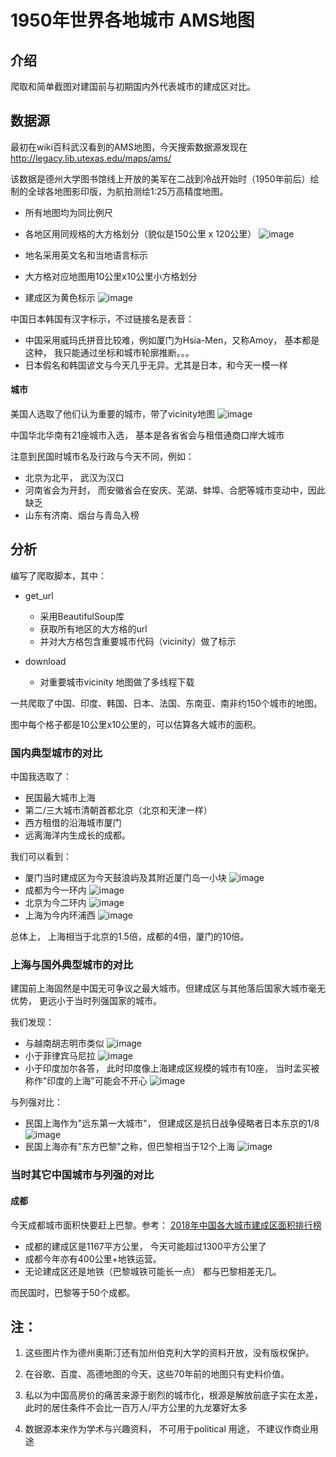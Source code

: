 # 1950年世界各地城市 AMS地图
## 介绍
爬取和简单截图对建国前与初期国内外代表城市的建成区对比。

## 数据源

最初在wiki百科武汉看到的AMS地图，今天搜索数据源发现在
http://legacy.lib.utexas.edu/maps/ams/

该数据是德州大学图书馆线上开放的美军在二战到冷战开始时（1950年前后）绘制的全球各地图影印版，为航拍测绘1:25万高精度地图。
- 所有地图均为同比例尺
- 各地区用同规格的大方格划分（貌似是150公里 x 120公里）
 ![image](screenshot/朝鲜半岛-全域大方格划分.png)

- 地名采用英文名和当地语言标示
- 大方格对应地图用10公里x10公里小方格划分
- 建成区为黄色标示
 ![image](screenshot/建成区标识-雅加达.jpg)


中国日本韩国有汉字标示，不过链接名是表音：
 - 中国采用威玛氏拼音比较难，例如厦门为Hsia-Men，又称Amoy， 基本都是这种， 我只能通过坐标和城市轮廓推断。。。 
 - 日本假名和韩国谚文与今天几乎无异。尤其是日本，和今天一模一样

#### 城市
美国人选取了他们认为重要的城市，带了vicinity地图
![image](screenshot/vicinity例子-平壤与首尔.png)

中国华北华南有21座城市入选， 基本是各省省会与租借通商口岸大城市

注意到民国时城市名及行政与今天不同，例如：
- 北京为北平， 武汉为汉口
- 河南省会为开封， 而安徽省会在安庆、芜湖、蚌埠、合肥等城市变动中，因此缺乏
- 山东有济南、烟台与青岛入榜

## 分析
编写了爬取脚本，其中：
- get_url 

  - 采用BeautifulSoup库
  - 获取所有地区的大方格的url
  - 并对大方格包含重要城市代码（vicinity）做了标示 

- download
    - 对重要城市vicinity 地图做了多线程下载 

一共爬取了中国、印度、韩国、日本、法国、东南亚、南非约150个城市的地图。

图中每个格子都是10公里x10公里的，可以估算各大城市的面积。

### 国内典型城市的对比
中国我选取了：
- 民国最大城市上海
- 第二/三大城市清朝首都北京（北京和天津一样）
- 西方租借的沿海城市厦门
- 远离海洋内生成长的成都。

我们可以看到：
- 厦门当时建成区为今天鼓浪屿及其附近厦门岛一小块
![image](screenshot/厦门.jpg)
- 成都为今一环内
![image](screenshot/成都.jpg)
- 北京为今二环内
![image](screenshot/北京.jpg)
- 上海为今内环浦西
![image](screenshot/上海.jpg)

总体上， 上海相当于北京的1.5倍，成都的4倍，厦门的10倍。


### 上海与国外典型城市的对比

建国前上海固然是中国无可争议之最大城市。但建成区与其他落后国家大城市毫无优势， 更远小于当时列强国家的城市。

我们发现：
- 与越南胡志明市类似
![image](screenshot/胡志明市.jpg)
- 小于菲律宾马尼拉
![image](screenshot/马尼拉.jpg)
- 小于印度加尔各答， 此时印度像上海建成区规模的城市有10座， 当时孟买被称作"印度的上海"可能会不开心
![image](screenshot/加尔各答.jpg)

与列强对比：
- 民国上海作为"远东第一大城市"， 但建成区是抗日战争侵略者日本东京的1/8
![image](screenshot/东京.jpg)
- 民国上海亦有"东方巴黎"之称，但巴黎相当于12个上海
![image](screenshot/巴黎.jpg)

### 当时其它中国城市与列强的对比 

#### 成都
今天成都城市面积快要赶上巴黎。参考：
[2018年中国各大城市建成区面积排行榜](https://www.jianshu.com/p/e31991cfeb0e)

- 成都的建成区是1167平方公里， 今天可能超过1300平方公里了
- 成都今年亦有400公里+地铁运营。
- 无论建成区还是地铁（巴黎城铁可能长一点） 都与巴黎相差无几。


而民国时，巴黎等于50个成都。


## 注： 

1. 这些图片作为德州奥斯汀还有加州伯克利大学的资料开放，没有版权保护。

2. 在谷歌、百度、高德地图的今天，这些70年前的地图只有史料价值。

3. 私以为中国高房价的痛苦来源于剧烈的城市化，根源是解放前底子实在太差，此时的居住条件不会比一百万人/平方公里的九龙寨好太多

4. 数据源本来作为学术与兴趣资料， 不可用于political 用途， 不建议作商业用途

